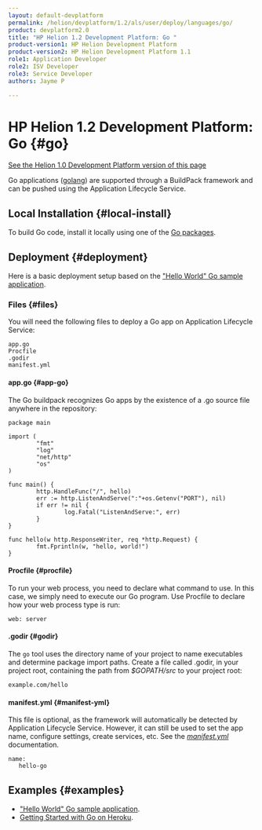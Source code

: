 ```yaml
---
layout: default-devplatform
permalink: /helion/devplatform/1.2/als/user/deploy/languages/go/
product: devplatform2.0
title: "HP Helion 1.2 Development Platform: Go "
product-version1: HP Helion Development Platform
product-version2: HP Helion Development Platform 1.1
role1: Application Developer 
role2: ISV Developer
role3: Service Developer
authors: Jayme P

---
```

<!--UNDER REVISION-->

# HP Helion 1.2 Development Platform: Go {#go}
[See the Helion 1.0 Development Platform version of this page](/als/v1/user/deploy/languages/go/)

Go applications ([golang](http://golang.org/)) are supported through a
BuildPack framework and can be pushed using the Application Lifecycle Service.

## Local Installation {#local-install}

To build Go code, install it locally using one of the [Go packages](http://code.google.com/p/go/downloads/list).

## Deployment {#deployment}

Here is a basic deployment setup based on the ["Hello World" Go sample
application](https://github.com/Stackato-Apps/go-hello-buildpack).

### Files {#files}

You will need the following files to deploy a Go app on Application Lifecycle Service:

    app.go
    Procfile
    .godir
    manifest.yml

#### app.go {#app-go}

The Go buildpack recognizes Go apps by the existence of a .go source
file anywhere in the repository:

    package main

    import (
            "fmt"
            "log"
            "net/http"
            "os"
    )

    func main() {
            http.HandleFunc("/", hello)
            err := http.ListenAndServe(":"+os.Getenv("PORT"), nil)
            if err != nil {
                    log.Fatal("ListenAndServe:", err)
            }
    }

    func hello(w http.ResponseWriter, req *http.Request) {
            fmt.Fprintln(w, "hello, world!")
    }

#### Procfile {#procfile}

To run your web process, you need to declare what command to use. In
this case, we simply need to execute our Go program. Use Procfile to
declare how your web process type is run:

    web: server

#### .godir {#godir}

The `go` tool uses the directory name of your
project to name executables and determine package import paths. Create
a file called .godir, in your project root, containing the path from
*\$GOPATH/src* to your project root:

    example.com/hello

#### manifest.yml {#manifest-yml}

This file is optional, as the framework will automatically be detected
by Application Lifecycle Service. However, it can still be used to set the app name,
configure settings, create services, etc. See the [*manifest.yml*](/helion/devplatform/1.2/als/user/deploy/manifestyml/) documentation.

	name:
	   hello-go

## Examples {#examples}

-   ["Hello World" Go sample
    application](https://github.com/Stackato-Apps/go-hello-buildpack).
-   [Getting Started with Go on
    Heroku](http://mmcgrana.github.com/2012/09/getting-started-with-go-on-heroku).
